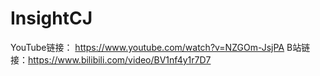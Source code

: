 # InsightCJ
YouTube链接： https://www.youtube.com/watch?v=NZGOm-JsjPA B站链接：https://www.bilibili.com/video/BV1nf4y1r7D7
